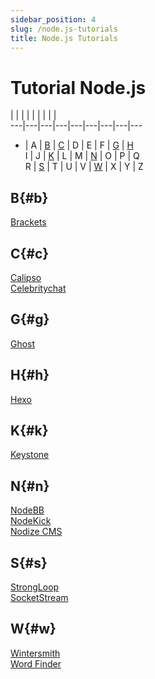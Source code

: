 ```yaml
---
sidebar_position: 4
slug: /node.js-tutorials
title: Node.js Tutorials
---
```

# Tutorial Node.js

|  |  |  |  |  |  |  |  |  
---|---|---|---|---|---|---|---|---  
* | A | [B](https://docs.dewacloud.com/#b) | [C](https://docs.dewacloud.com/#c) | D | E | F | [G](https://docs.dewacloud.com/#g) | [H](https://docs.dewacloud.com/#h)  
I | J | [K](https://docs.dewacloud.com/#k) | L | M | [N](https://docs.dewacloud.com/#n) | O | P | Q  
R | [S](https://docs.dewacloud.com/#s) | T | U | V | [W](https://docs.dewacloud.com/#w) | X | Y | Z  

## B{#b}

[Brackets](https://docs.dewacloud.com/brackets/)

## C{#c}

[Calipso](https://docs.dewacloud.com/calipso/)  
[Celebritychat](https://docs.dewacloud.com/celebritychat/)

## G{#g}

[Ghost](https://www.virtuozzo.com/company/blog/ghost-blogging-platform-automatic-installation/)

## H{#h}

[Hexo](https://docs.dewacloud.com/hexo/)

## K{#k}

[Keystone](https://docs.dewacloud.com/keystone/)

## N{#n}

[NodeBB](https://docs.dewacloud.com/nodebb/)  
[NodeKick](https://docs.dewacloud.com/nodekick/)  
[Nodize CMS](https://docs.dewacloud.com/nodize/)

## S{#s}

[StrongLoop](https://www.virtuozzo.com/application-platform-docs/strongloop/)  
[SocketStream](https://www.virtuozzo.com/application-platform-docs/socketstream/)

## W{#w}

[Wintersmith](https://www.virtuozzo.com/application-platform-docs/wintersmith/)  
[Word Finder](https://www.virtuozzo.com/application-platform-docs/wordfinder/)